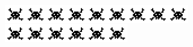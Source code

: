 ![til](https://github.com/about14sheep/about14sheep/blob/master/hack_icon.gif)![til](https://github.com/about14sheep/about14sheep/blob/master/hack_icon.gif)![til](https://github.com/about14sheep/about14sheep/blob/master/hack_icon.gif)![til](https://github.com/about14sheep/about14sheep/blob/master/hack_icon.gif)![til](https://github.com/about14sheep/about14sheep/blob/master/hack_icon.gif)![til](https://github.com/about14sheep/about14sheep/blob/master/hack_icon.gif)![til](https://github.com/about14sheep/about14sheep/blob/master/hack_icon.gif)![til](https://github.com/about14sheep/about14sheep/blob/master/hack_icon.gif)![til](https://github.com/about14sheep/about14sheep/blob/master/hack_icon.gif)![til](https://github.com/about14sheep/about14sheep/blob/master/hack_icon.gif)![til](https://github.com/about14sheep/about14sheep/blob/master/hack_icon.gif)![til](https://github.com/about14sheep/about14sheep/blob/master/hack_icon.gif)![til](https://github.com/about14sheep/about14sheep/blob/master/hack_icon.gif)![til](https://github.com/about14sheep/about14sheep/blob/master/hack_icon.gif)![til](https://github.com/about14sheep/about14sheep/blob/master/hack_icon.gif)
<!--
**about14sheep/about14sheep** is a ✨ _special_ ✨ repository because its `README.md` (this file) appears on your GitHub profile.

Here are some ideas to get you started:
- 🔭 I’m currently working on ...
- 🌱 I’m currently learning ...
- 👯 I’m looking to collaborate on ...
- 🤔 I’m looking for help with ...
- 💬 Ask me about ...
- 📫 How to reach me: ...
- 😄 Pronouns: ...
- ⚡ Fun fact: ...
-->
